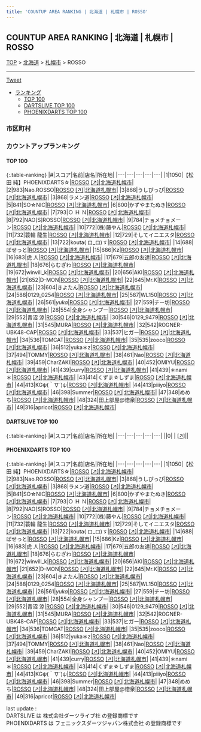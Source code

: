 ```yaml
---
title: 'COUNTUP AREA RANKING | 北海道 | 札幌市 | ROSSO'
---
```

## COUNTUP AREA RANKING | 北海道 | 札幌市 | ROSSO

[TOP](/darts/rank/) > [北海道](/darts/rank/北海道/) > [札幌市](/darts/rank/北海道/札幌市/) > ROSSO

___

<a href="https://twitter.com/share?ref_src=twsrc%5Etfw" data-text="COUNTUP AREA RANKING | 北海道札幌市ROSSO" class="twitter-share-button" data-hashtags="DARTSLIVE,PHOENIXDARTS,darts,ダーツ" data-show-count="false">Tweet</a>

* [ランキング](#カウントアップランキング)
    * [TOP 100](#top-100)
    * [DARTSLIVE TOP 100](#dartslive-top-100)
    * [PHOENIXDARTS TOP 100](#phoenixdarts-top-100)

### 市区町村

<ul>

</ul>

### カウントアップランキング

#### TOP 100



{:.table-ranking}
|#|スコア|名前|店名|所在地|
|---|---|---|---|---|
|1|1050|<span class="rank-name-pd">【松田 純】PHOENIXDARTS☆</span>|<a href="/darts/rank/shops/78778.html">ROSSO</a> <a href="https://vs.phoenixdarts.com/jp/shop/shopDetailInfo/s_78778?s_seq=78778">[↗]</a>|<a href="/darts/rank/北海道/札幌市">北海道札幌市</a>|
|2|983|<span class="rank-name-pd">Nao.ROSSO</span>|<a href="/darts/rank/shops/78778.html">ROSSO</a> <a href="https://vs.phoenixdarts.com/jp/shop/shopDetailInfo/s_78778?s_seq=78778">[↗]</a>|<a href="/darts/rank/北海道/札幌市">北海道札幌市</a>|
|3|868|<span class="rank-name-pd">うしぴっぴ</span>|<a href="/darts/rank/shops/78778.html">ROSSO</a> <a href="https://vs.phoenixdarts.com/jp/shop/shopDetailInfo/s_78778?s_seq=78778">[↗]</a>|<a href="/darts/rank/北海道/札幌市">北海道札幌市</a>|
|3|868|<span class="rank-name-pd">ラメン道</span>|<a href="/darts/rank/shops/78778.html">ROSSO</a> <a href="https://vs.phoenixdarts.com/jp/shop/shopDetailInfo/s_78778?s_seq=78778">[↗]</a>|<a href="/darts/rank/北海道/札幌市">北海道札幌市</a>|
|5|841|<span class="rank-name-pd">SO☆NIC</span>|<a href="/darts/rank/shops/78778.html">ROSSO</a> <a href="https://vs.phoenixdarts.com/jp/shop/shopDetailInfo/s_78778?s_seq=78778">[↗]</a>|<a href="/darts/rank/北海道/札幌市">北海道札幌市</a>|
|6|800|<span class="rank-name-pd">かずやまたぬき</span>|<a href="/darts/rank/shops/78778.html">ROSSO</a> <a href="https://vs.phoenixdarts.com/jp/shop/shopDetailInfo/s_78778?s_seq=78778">[↗]</a>|<a href="/darts/rank/北海道/札幌市">北海道札幌市</a>|
|7|793|<span class="rank-name-pd">Ｏ Ｈ Ｎ</span>|<a href="/darts/rank/shops/78778.html">ROSSO</a> <a href="https://vs.phoenixdarts.com/jp/shop/shopDetailInfo/s_78778?s_seq=78778">[↗]</a>|<a href="/darts/rank/北海道/札幌市">北海道札幌市</a>|
|8|792|<span class="rank-name-pd">NAO[S]ROSSO</span>|<a href="/darts/rank/shops/78778.html">ROSSO</a> <a href="https://vs.phoenixdarts.com/jp/shop/shopDetailInfo/s_78778?s_seq=78778">[↗]</a>|<a href="/darts/rank/北海道/札幌市">北海道札幌市</a>|
|9|784|<span class="rank-name-pd">チョメチョメーン</span>|<a href="/darts/rank/shops/78778.html">ROSSO</a> <a href="https://vs.phoenixdarts.com/jp/shop/shopDetailInfo/s_78778?s_seq=78778">[↗]</a>|<a href="/darts/rank/北海道/札幌市">北海道札幌市</a>|
|10|772|<span class="rank-name-pd">(株)藤やん</span>|<a href="/darts/rank/shops/78778.html">ROSSO</a> <a href="https://vs.phoenixdarts.com/jp/shop/shopDetailInfo/s_78778?s_seq=78778">[↗]</a>|<a href="/darts/rank/北海道/札幌市">北海道札幌市</a>|
|11|732|<span class="rank-name-pd"><span class="pro-icon-pd"></span>蓑輪 龍生</span>|<a href="/darts/rank/shops/78778.html">ROSSO</a> <a href="https://vs.phoenixdarts.com/jp/shop/shopDetailInfo/s_78778?s_seq=78778">[↗]</a>|<a href="/darts/rank/北海道/札幌市">北海道札幌市</a>|
|12|729|<span class="rank-name-pd">そしてイニエスタ</span>|<a href="/darts/rank/shops/78778.html">ROSSO</a> <a href="https://vs.phoenixdarts.com/jp/shop/shopDetailInfo/s_78778?s_seq=78778">[↗]</a>|<a href="/darts/rank/北海道/札幌市">北海道札幌市</a>|
|13|722|<span class="rank-name-pd">kouta( ロ_ロ)ゞ</span>|<a href="/darts/rank/shops/78778.html">ROSSO</a> <a href="https://vs.phoenixdarts.com/jp/shop/shopDetailInfo/s_78778?s_seq=78778">[↗]</a>|<a href="/darts/rank/北海道/札幌市">北海道札幌市</a>|
|14|688|<span class="rank-name-pd">ばせっと</span>|<a href="/darts/rank/shops/78778.html">ROSSO</a> <a href="https://vs.phoenixdarts.com/jp/shop/shopDetailInfo/s_78778?s_seq=78778">[↗]</a>|<a href="/darts/rank/北海道/札幌市">北海道札幌市</a>|
|15|686|<span class="rank-name-pd">Kz</span>|<a href="/darts/rank/shops/78778.html">ROSSO</a> <a href="https://vs.phoenixdarts.com/jp/shop/shopDetailInfo/s_78778?s_seq=78778">[↗]</a>|<a href="/darts/rank/北海道/札幌市">北海道札幌市</a>|
|16|683|<span class="rank-name-pd">虎 人</span>|<a href="/darts/rank/shops/78778.html">ROSSO</a> <a href="https://vs.phoenixdarts.com/jp/shop/shopDetailInfo/s_78778?s_seq=78778">[↗]</a>|<a href="/darts/rank/北海道/札幌市">北海道札幌市</a>|
|17|679|<span class="rank-name-pd">五郎の友達</span>|<a href="/darts/rank/shops/78778.html">ROSSO</a> <a href="https://vs.phoenixdarts.com/jp/shop/shopDetailInfo/s_78778?s_seq=78778">[↗]</a>|<a href="/darts/rank/北海道/札幌市">北海道札幌市</a>|
|18|676|<span class="rank-name-pd">らむざわ</span>|<a href="/darts/rank/shops/78778.html">ROSSO</a> <a href="https://vs.phoenixdarts.com/jp/shop/shopDetailInfo/s_78778?s_seq=78778">[↗]</a>|<a href="/darts/rank/北海道/札幌市">北海道札幌市</a>|
|19|672|<span class="rank-name-pd">winvill_k</span>|<a href="/darts/rank/shops/78778.html">ROSSO</a> <a href="https://vs.phoenixdarts.com/jp/shop/shopDetailInfo/s_78778?s_seq=78778">[↗]</a>|<a href="/darts/rank/北海道/札幌市">北海道札幌市</a>|
|20|656|<span class="rank-name-pd">AKI</span>|<a href="/darts/rank/shops/78778.html">ROSSO</a> <a href="https://vs.phoenixdarts.com/jp/shop/shopDetailInfo/s_78778?s_seq=78778">[↗]</a>|<a href="/darts/rank/北海道/札幌市">北海道札幌市</a>|
|21|652|<span class="rank-name-pd">D-MON</span>|<a href="/darts/rank/shops/78778.html">ROSSO</a> <a href="https://vs.phoenixdarts.com/jp/shop/shopDetailInfo/s_78778?s_seq=78778">[↗]</a>|<a href="/darts/rank/北海道/札幌市">北海道札幌市</a>|
|22|645|<span class="rank-name-pd">Mr.K</span>|<a href="/darts/rank/shops/78778.html">ROSSO</a> <a href="https://vs.phoenixdarts.com/jp/shop/shopDetailInfo/s_78778?s_seq=78778">[↗]</a>|<a href="/darts/rank/北海道/札幌市">北海道札幌市</a>|
|23|604|<span class="rank-name-pd">きよたん</span>|<a href="/darts/rank/shops/78778.html">ROSSO</a> <a href="https://vs.phoenixdarts.com/jp/shop/shopDetailInfo/s_78778?s_seq=78778">[↗]</a>|<a href="/darts/rank/北海道/札幌市">北海道札幌市</a>|
|24|588|<span class="rank-name-pd">0129_0254</span>|<a href="/darts/rank/shops/78778.html">ROSSO</a> <a href="https://vs.phoenixdarts.com/jp/shop/shopDetailInfo/s_78778?s_seq=78778">[↗]</a>|<a href="/darts/rank/北海道/札幌市">北海道札幌市</a>|
|25|587|<span class="rank-name-pd">WL150</span>|<a href="/darts/rank/shops/78778.html">ROSSO</a> <a href="https://vs.phoenixdarts.com/jp/shop/shopDetailInfo/s_78778?s_seq=78778">[↗]</a>|<a href="/darts/rank/北海道/札幌市">北海道札幌市</a>|
|26|561|<span class="rank-name-pd">*yuka*</span>|<a href="/darts/rank/shops/78778.html">ROSSO</a> <a href="https://vs.phoenixdarts.com/jp/shop/shopDetailInfo/s_78778?s_seq=78778">[↗]</a>|<a href="/darts/rank/北海道/札幌市">北海道札幌市</a>|
|27|559|<span class="rank-name-pd">チー坊</span>|<a href="/darts/rank/shops/78778.html">ROSSO</a> <a href="https://vs.phoenixdarts.com/jp/shop/shopDetailInfo/s_78778?s_seq=78778">[↗]</a>|<a href="/darts/rank/北海道/札幌市">北海道札幌市</a>|
|28|554|<span class="rank-name-pd">全身シャンプー</span>|<a href="/darts/rank/shops/78778.html">ROSSO</a> <a href="https://vs.phoenixdarts.com/jp/shop/shopDetailInfo/s_78778?s_seq=78778">[↗]</a>|<a href="/darts/rank/北海道/札幌市">北海道札幌市</a>|
|29|552|<span class="rank-name-pd">青沼 涼</span>|<a href="/darts/rank/shops/78778.html">ROSSO</a> <a href="https://vs.phoenixdarts.com/jp/shop/shopDetailInfo/s_78778?s_seq=78778">[↗]</a>|<a href="/darts/rank/北海道/札幌市">北海道札幌市</a>|
|30|546|<span class="rank-name-pd">0129_9479</span>|<a href="/darts/rank/shops/78778.html">ROSSO</a> <a href="https://vs.phoenixdarts.com/jp/shop/shopDetailInfo/s_78778?s_seq=78778">[↗]</a>|<a href="/darts/rank/北海道/札幌市">北海道札幌市</a>|
|31|545|<span class="rank-name-pd">MURA</span>|<a href="/darts/rank/shops/78778.html">ROSSO</a> <a href="https://vs.phoenixdarts.com/jp/shop/shopDetailInfo/s_78778?s_seq=78778">[↗]</a>|<a href="/darts/rank/北海道/札幌市">北海道札幌市</a>|
|32|542|<span class="rank-name-pd">ROGNER-UBK48-CAP</span>|<a href="/darts/rank/shops/78778.html">ROSSO</a> <a href="https://vs.phoenixdarts.com/jp/shop/shopDetailInfo/s_78778?s_seq=78778">[↗]</a>|<a href="/darts/rank/北海道/札幌市">北海道札幌市</a>|
|33|537|<span class="rank-name-pd">ヒガー</span>|<a href="/darts/rank/shops/78778.html">ROSSO</a> <a href="https://vs.phoenixdarts.com/jp/shop/shopDetailInfo/s_78778?s_seq=78778">[↗]</a>|<a href="/darts/rank/北海道/札幌市">北海道札幌市</a>|
|34|536|<span class="rank-name-pd">TOMCAT</span>|<a href="/darts/rank/shops/78778.html">ROSSO</a> <a href="https://vs.phoenixdarts.com/jp/shop/shopDetailInfo/s_78778?s_seq=78778">[↗]</a>|<a href="/darts/rank/北海道/札幌市">北海道札幌市</a>|
|35|535|<span class="rank-name-pd">zooco</span>|<a href="/darts/rank/shops/78778.html">ROSSO</a> <a href="https://vs.phoenixdarts.com/jp/shop/shopDetailInfo/s_78778?s_seq=78778">[↗]</a>|<a href="/darts/rank/北海道/札幌市">北海道札幌市</a>|
|36|512|<span class="rank-name-pd">yuka＊z</span>|<a href="/darts/rank/shops/78778.html">ROSSO</a> <a href="https://vs.phoenixdarts.com/jp/shop/shopDetailInfo/s_78778?s_seq=78778">[↗]</a>|<a href="/darts/rank/北海道/札幌市">北海道札幌市</a>|
|37|494|<span class="rank-name-pd">TOMMY</span>|<a href="/darts/rank/shops/78778.html">ROSSO</a> <a href="https://vs.phoenixdarts.com/jp/shop/shopDetailInfo/s_78778?s_seq=78778">[↗]</a>|<a href="/darts/rank/北海道/札幌市">北海道札幌市</a>|
|38|461|<span class="rank-name-pd">Nao</span>|<a href="/darts/rank/shops/78778.html">ROSSO</a> <a href="https://vs.phoenixdarts.com/jp/shop/shopDetailInfo/s_78778?s_seq=78778">[↗]</a>|<a href="/darts/rank/北海道/札幌市">北海道札幌市</a>|
|39|459|<span class="rank-name-pd">CharZAKI</span>|<a href="/darts/rank/shops/78778.html">ROSSO</a> <a href="https://vs.phoenixdarts.com/jp/shop/shopDetailInfo/s_78778?s_seq=78778">[↗]</a>|<a href="/darts/rank/北海道/札幌市">北海道札幌市</a>|
|40|452|<span class="rank-name-pd">OMIYU</span>|<a href="/darts/rank/shops/78778.html">ROSSO</a> <a href="https://vs.phoenixdarts.com/jp/shop/shopDetailInfo/s_78778?s_seq=78778">[↗]</a>|<a href="/darts/rank/北海道/札幌市">北海道札幌市</a>|
|41|439|<span class="rank-name-pd">curry</span>|<a href="/darts/rank/shops/78778.html">ROSSO</a> <a href="https://vs.phoenixdarts.com/jp/shop/shopDetailInfo/s_78778?s_seq=78778">[↗]</a>|<a href="/darts/rank/北海道/札幌市">北海道札幌市</a>|
|41|439|<span class="rank-name-pd">＊nami＊</span>|<a href="/darts/rank/shops/78778.html">ROSSO</a> <a href="https://vs.phoenixdarts.com/jp/shop/shopDetailInfo/s_78778?s_seq=78778">[↗]</a>|<a href="/darts/rank/北海道/札幌市">北海道札幌市</a>|
|43|414|<span class="rank-name-pd">くずま☆しずま</span>|<a href="/darts/rank/shops/78778.html">ROSSO</a> <a href="https://vs.phoenixdarts.com/jp/shop/shopDetailInfo/s_78778?s_seq=78778">[↗]</a>|<a href="/darts/rank/北海道/札幌市">北海道札幌市</a>|
|44|413|<span class="rank-name-pd">KGψ(｀∇´)ψ</span>|<a href="/darts/rank/shops/78778.html">ROSSO</a> <a href="https://vs.phoenixdarts.com/jp/shop/shopDetailInfo/s_78778?s_seq=78778">[↗]</a>|<a href="/darts/rank/北海道/札幌市">北海道札幌市</a>|
|44|413|<span class="rank-name-pd">piiiyo</span>|<a href="/darts/rank/shops/78778.html">ROSSO</a> <a href="https://vs.phoenixdarts.com/jp/shop/shopDetailInfo/s_78778?s_seq=78778">[↗]</a>|<a href="/darts/rank/北海道/札幌市">北海道札幌市</a>|
|46|398|<span class="rank-name-pd">Summer</span>|<a href="/darts/rank/shops/78778.html">ROSSO</a> <a href="https://vs.phoenixdarts.com/jp/shop/shopDetailInfo/s_78778?s_seq=78778">[↗]</a>|<a href="/darts/rank/北海道/札幌市">北海道札幌市</a>|
|47|348|<span class="rank-name-pd">めめち</span>|<a href="/darts/rank/shops/78778.html">ROSSO</a> <a href="https://vs.phoenixdarts.com/jp/shop/shopDetailInfo/s_78778?s_seq=78778">[↗]</a>|<a href="/darts/rank/北海道/札幌市">北海道札幌市</a>|
|48|324|<span class="rank-name-pd">田上部屋@徳泉</span>|<a href="/darts/rank/shops/78778.html">ROSSO</a> <a href="https://vs.phoenixdarts.com/jp/shop/shopDetailInfo/s_78778?s_seq=78778">[↗]</a>|<a href="/darts/rank/北海道/札幌市">北海道札幌市</a>|
|49|316|<span class="rank-name-pd">apricot</span>|<a href="/darts/rank/shops/78778.html">ROSSO</a> <a href="https://vs.phoenixdarts.com/jp/shop/shopDetailInfo/s_78778?s_seq=78778">[↗]</a>|<a href="/darts/rank/北海道/札幌市">北海道札幌市</a>|


#### DARTSLIVE TOP 100



{:.table-ranking}
|#|スコア|名前|店名|所在地|
|---|---|---|---|---|
||0|<span class="rank-name-dl"> </span>|<a href="/darts/rank/shops/.html"></a> <a href="">[↗]</a>|<a href="/darts/rank//"></a>|


#### PHOENIXDARTS TOP 100



{:.table-ranking}
|#|スコア|名前|店名|所在地|
|---|---|---|---|---|
|1|1050|<span class="rank-name-pd">【松田 純】PHOENIXDARTS☆</span>|<a href="/darts/rank/shops/78778.html">ROSSO</a> <a href="https://vs.phoenixdarts.com/jp/shop/shopDetailInfo/s_78778?s_seq=78778">[↗]</a>|<a href="/darts/rank/北海道/札幌市">北海道札幌市</a>|
|2|983|<span class="rank-name-pd">Nao.ROSSO</span>|<a href="/darts/rank/shops/78778.html">ROSSO</a> <a href="https://vs.phoenixdarts.com/jp/shop/shopDetailInfo/s_78778?s_seq=78778">[↗]</a>|<a href="/darts/rank/北海道/札幌市">北海道札幌市</a>|
|3|868|<span class="rank-name-pd">うしぴっぴ</span>|<a href="/darts/rank/shops/78778.html">ROSSO</a> <a href="https://vs.phoenixdarts.com/jp/shop/shopDetailInfo/s_78778?s_seq=78778">[↗]</a>|<a href="/darts/rank/北海道/札幌市">北海道札幌市</a>|
|3|868|<span class="rank-name-pd">ラメン道</span>|<a href="/darts/rank/shops/78778.html">ROSSO</a> <a href="https://vs.phoenixdarts.com/jp/shop/shopDetailInfo/s_78778?s_seq=78778">[↗]</a>|<a href="/darts/rank/北海道/札幌市">北海道札幌市</a>|
|5|841|<span class="rank-name-pd">SO☆NIC</span>|<a href="/darts/rank/shops/78778.html">ROSSO</a> <a href="https://vs.phoenixdarts.com/jp/shop/shopDetailInfo/s_78778?s_seq=78778">[↗]</a>|<a href="/darts/rank/北海道/札幌市">北海道札幌市</a>|
|6|800|<span class="rank-name-pd">かずやまたぬき</span>|<a href="/darts/rank/shops/78778.html">ROSSO</a> <a href="https://vs.phoenixdarts.com/jp/shop/shopDetailInfo/s_78778?s_seq=78778">[↗]</a>|<a href="/darts/rank/北海道/札幌市">北海道札幌市</a>|
|7|793|<span class="rank-name-pd">Ｏ Ｈ Ｎ</span>|<a href="/darts/rank/shops/78778.html">ROSSO</a> <a href="https://vs.phoenixdarts.com/jp/shop/shopDetailInfo/s_78778?s_seq=78778">[↗]</a>|<a href="/darts/rank/北海道/札幌市">北海道札幌市</a>|
|8|792|<span class="rank-name-pd">NAO[S]ROSSO</span>|<a href="/darts/rank/shops/78778.html">ROSSO</a> <a href="https://vs.phoenixdarts.com/jp/shop/shopDetailInfo/s_78778?s_seq=78778">[↗]</a>|<a href="/darts/rank/北海道/札幌市">北海道札幌市</a>|
|9|784|<span class="rank-name-pd">チョメチョメーン</span>|<a href="/darts/rank/shops/78778.html">ROSSO</a> <a href="https://vs.phoenixdarts.com/jp/shop/shopDetailInfo/s_78778?s_seq=78778">[↗]</a>|<a href="/darts/rank/北海道/札幌市">北海道札幌市</a>|
|10|772|<span class="rank-name-pd">(株)藤やん</span>|<a href="/darts/rank/shops/78778.html">ROSSO</a> <a href="https://vs.phoenixdarts.com/jp/shop/shopDetailInfo/s_78778?s_seq=78778">[↗]</a>|<a href="/darts/rank/北海道/札幌市">北海道札幌市</a>|
|11|732|<span class="rank-name-pd"><span class="pro-icon-pd"></span>蓑輪 龍生</span>|<a href="/darts/rank/shops/78778.html">ROSSO</a> <a href="https://vs.phoenixdarts.com/jp/shop/shopDetailInfo/s_78778?s_seq=78778">[↗]</a>|<a href="/darts/rank/北海道/札幌市">北海道札幌市</a>|
|12|729|<span class="rank-name-pd">そしてイニエスタ</span>|<a href="/darts/rank/shops/78778.html">ROSSO</a> <a href="https://vs.phoenixdarts.com/jp/shop/shopDetailInfo/s_78778?s_seq=78778">[↗]</a>|<a href="/darts/rank/北海道/札幌市">北海道札幌市</a>|
|13|722|<span class="rank-name-pd">kouta( ロ_ロ)ゞ</span>|<a href="/darts/rank/shops/78778.html">ROSSO</a> <a href="https://vs.phoenixdarts.com/jp/shop/shopDetailInfo/s_78778?s_seq=78778">[↗]</a>|<a href="/darts/rank/北海道/札幌市">北海道札幌市</a>|
|14|688|<span class="rank-name-pd">ばせっと</span>|<a href="/darts/rank/shops/78778.html">ROSSO</a> <a href="https://vs.phoenixdarts.com/jp/shop/shopDetailInfo/s_78778?s_seq=78778">[↗]</a>|<a href="/darts/rank/北海道/札幌市">北海道札幌市</a>|
|15|686|<span class="rank-name-pd">Kz</span>|<a href="/darts/rank/shops/78778.html">ROSSO</a> <a href="https://vs.phoenixdarts.com/jp/shop/shopDetailInfo/s_78778?s_seq=78778">[↗]</a>|<a href="/darts/rank/北海道/札幌市">北海道札幌市</a>|
|16|683|<span class="rank-name-pd">虎 人</span>|<a href="/darts/rank/shops/78778.html">ROSSO</a> <a href="https://vs.phoenixdarts.com/jp/shop/shopDetailInfo/s_78778?s_seq=78778">[↗]</a>|<a href="/darts/rank/北海道/札幌市">北海道札幌市</a>|
|17|679|<span class="rank-name-pd">五郎の友達</span>|<a href="/darts/rank/shops/78778.html">ROSSO</a> <a href="https://vs.phoenixdarts.com/jp/shop/shopDetailInfo/s_78778?s_seq=78778">[↗]</a>|<a href="/darts/rank/北海道/札幌市">北海道札幌市</a>|
|18|676|<span class="rank-name-pd">らむざわ</span>|<a href="/darts/rank/shops/78778.html">ROSSO</a> <a href="https://vs.phoenixdarts.com/jp/shop/shopDetailInfo/s_78778?s_seq=78778">[↗]</a>|<a href="/darts/rank/北海道/札幌市">北海道札幌市</a>|
|19|672|<span class="rank-name-pd">winvill_k</span>|<a href="/darts/rank/shops/78778.html">ROSSO</a> <a href="https://vs.phoenixdarts.com/jp/shop/shopDetailInfo/s_78778?s_seq=78778">[↗]</a>|<a href="/darts/rank/北海道/札幌市">北海道札幌市</a>|
|20|656|<span class="rank-name-pd">AKI</span>|<a href="/darts/rank/shops/78778.html">ROSSO</a> <a href="https://vs.phoenixdarts.com/jp/shop/shopDetailInfo/s_78778?s_seq=78778">[↗]</a>|<a href="/darts/rank/北海道/札幌市">北海道札幌市</a>|
|21|652|<span class="rank-name-pd">D-MON</span>|<a href="/darts/rank/shops/78778.html">ROSSO</a> <a href="https://vs.phoenixdarts.com/jp/shop/shopDetailInfo/s_78778?s_seq=78778">[↗]</a>|<a href="/darts/rank/北海道/札幌市">北海道札幌市</a>|
|22|645|<span class="rank-name-pd">Mr.K</span>|<a href="/darts/rank/shops/78778.html">ROSSO</a> <a href="https://vs.phoenixdarts.com/jp/shop/shopDetailInfo/s_78778?s_seq=78778">[↗]</a>|<a href="/darts/rank/北海道/札幌市">北海道札幌市</a>|
|23|604|<span class="rank-name-pd">きよたん</span>|<a href="/darts/rank/shops/78778.html">ROSSO</a> <a href="https://vs.phoenixdarts.com/jp/shop/shopDetailInfo/s_78778?s_seq=78778">[↗]</a>|<a href="/darts/rank/北海道/札幌市">北海道札幌市</a>|
|24|588|<span class="rank-name-pd">0129_0254</span>|<a href="/darts/rank/shops/78778.html">ROSSO</a> <a href="https://vs.phoenixdarts.com/jp/shop/shopDetailInfo/s_78778?s_seq=78778">[↗]</a>|<a href="/darts/rank/北海道/札幌市">北海道札幌市</a>|
|25|587|<span class="rank-name-pd">WL150</span>|<a href="/darts/rank/shops/78778.html">ROSSO</a> <a href="https://vs.phoenixdarts.com/jp/shop/shopDetailInfo/s_78778?s_seq=78778">[↗]</a>|<a href="/darts/rank/北海道/札幌市">北海道札幌市</a>|
|26|561|<span class="rank-name-pd">*yuka*</span>|<a href="/darts/rank/shops/78778.html">ROSSO</a> <a href="https://vs.phoenixdarts.com/jp/shop/shopDetailInfo/s_78778?s_seq=78778">[↗]</a>|<a href="/darts/rank/北海道/札幌市">北海道札幌市</a>|
|27|559|<span class="rank-name-pd">チー坊</span>|<a href="/darts/rank/shops/78778.html">ROSSO</a> <a href="https://vs.phoenixdarts.com/jp/shop/shopDetailInfo/s_78778?s_seq=78778">[↗]</a>|<a href="/darts/rank/北海道/札幌市">北海道札幌市</a>|
|28|554|<span class="rank-name-pd">全身シャンプー</span>|<a href="/darts/rank/shops/78778.html">ROSSO</a> <a href="https://vs.phoenixdarts.com/jp/shop/shopDetailInfo/s_78778?s_seq=78778">[↗]</a>|<a href="/darts/rank/北海道/札幌市">北海道札幌市</a>|
|29|552|<span class="rank-name-pd">青沼 涼</span>|<a href="/darts/rank/shops/78778.html">ROSSO</a> <a href="https://vs.phoenixdarts.com/jp/shop/shopDetailInfo/s_78778?s_seq=78778">[↗]</a>|<a href="/darts/rank/北海道/札幌市">北海道札幌市</a>|
|30|546|<span class="rank-name-pd">0129_9479</span>|<a href="/darts/rank/shops/78778.html">ROSSO</a> <a href="https://vs.phoenixdarts.com/jp/shop/shopDetailInfo/s_78778?s_seq=78778">[↗]</a>|<a href="/darts/rank/北海道/札幌市">北海道札幌市</a>|
|31|545|<span class="rank-name-pd">MURA</span>|<a href="/darts/rank/shops/78778.html">ROSSO</a> <a href="https://vs.phoenixdarts.com/jp/shop/shopDetailInfo/s_78778?s_seq=78778">[↗]</a>|<a href="/darts/rank/北海道/札幌市">北海道札幌市</a>|
|32|542|<span class="rank-name-pd">ROGNER-UBK48-CAP</span>|<a href="/darts/rank/shops/78778.html">ROSSO</a> <a href="https://vs.phoenixdarts.com/jp/shop/shopDetailInfo/s_78778?s_seq=78778">[↗]</a>|<a href="/darts/rank/北海道/札幌市">北海道札幌市</a>|
|33|537|<span class="rank-name-pd">ヒガー</span>|<a href="/darts/rank/shops/78778.html">ROSSO</a> <a href="https://vs.phoenixdarts.com/jp/shop/shopDetailInfo/s_78778?s_seq=78778">[↗]</a>|<a href="/darts/rank/北海道/札幌市">北海道札幌市</a>|
|34|536|<span class="rank-name-pd">TOMCAT</span>|<a href="/darts/rank/shops/78778.html">ROSSO</a> <a href="https://vs.phoenixdarts.com/jp/shop/shopDetailInfo/s_78778?s_seq=78778">[↗]</a>|<a href="/darts/rank/北海道/札幌市">北海道札幌市</a>|
|35|535|<span class="rank-name-pd">zooco</span>|<a href="/darts/rank/shops/78778.html">ROSSO</a> <a href="https://vs.phoenixdarts.com/jp/shop/shopDetailInfo/s_78778?s_seq=78778">[↗]</a>|<a href="/darts/rank/北海道/札幌市">北海道札幌市</a>|
|36|512|<span class="rank-name-pd">yuka＊z</span>|<a href="/darts/rank/shops/78778.html">ROSSO</a> <a href="https://vs.phoenixdarts.com/jp/shop/shopDetailInfo/s_78778?s_seq=78778">[↗]</a>|<a href="/darts/rank/北海道/札幌市">北海道札幌市</a>|
|37|494|<span class="rank-name-pd">TOMMY</span>|<a href="/darts/rank/shops/78778.html">ROSSO</a> <a href="https://vs.phoenixdarts.com/jp/shop/shopDetailInfo/s_78778?s_seq=78778">[↗]</a>|<a href="/darts/rank/北海道/札幌市">北海道札幌市</a>|
|38|461|<span class="rank-name-pd">Nao</span>|<a href="/darts/rank/shops/78778.html">ROSSO</a> <a href="https://vs.phoenixdarts.com/jp/shop/shopDetailInfo/s_78778?s_seq=78778">[↗]</a>|<a href="/darts/rank/北海道/札幌市">北海道札幌市</a>|
|39|459|<span class="rank-name-pd">CharZAKI</span>|<a href="/darts/rank/shops/78778.html">ROSSO</a> <a href="https://vs.phoenixdarts.com/jp/shop/shopDetailInfo/s_78778?s_seq=78778">[↗]</a>|<a href="/darts/rank/北海道/札幌市">北海道札幌市</a>|
|40|452|<span class="rank-name-pd">OMIYU</span>|<a href="/darts/rank/shops/78778.html">ROSSO</a> <a href="https://vs.phoenixdarts.com/jp/shop/shopDetailInfo/s_78778?s_seq=78778">[↗]</a>|<a href="/darts/rank/北海道/札幌市">北海道札幌市</a>|
|41|439|<span class="rank-name-pd">curry</span>|<a href="/darts/rank/shops/78778.html">ROSSO</a> <a href="https://vs.phoenixdarts.com/jp/shop/shopDetailInfo/s_78778?s_seq=78778">[↗]</a>|<a href="/darts/rank/北海道/札幌市">北海道札幌市</a>|
|41|439|<span class="rank-name-pd">＊nami＊</span>|<a href="/darts/rank/shops/78778.html">ROSSO</a> <a href="https://vs.phoenixdarts.com/jp/shop/shopDetailInfo/s_78778?s_seq=78778">[↗]</a>|<a href="/darts/rank/北海道/札幌市">北海道札幌市</a>|
|43|414|<span class="rank-name-pd">くずま☆しずま</span>|<a href="/darts/rank/shops/78778.html">ROSSO</a> <a href="https://vs.phoenixdarts.com/jp/shop/shopDetailInfo/s_78778?s_seq=78778">[↗]</a>|<a href="/darts/rank/北海道/札幌市">北海道札幌市</a>|
|44|413|<span class="rank-name-pd">KGψ(｀∇´)ψ</span>|<a href="/darts/rank/shops/78778.html">ROSSO</a> <a href="https://vs.phoenixdarts.com/jp/shop/shopDetailInfo/s_78778?s_seq=78778">[↗]</a>|<a href="/darts/rank/北海道/札幌市">北海道札幌市</a>|
|44|413|<span class="rank-name-pd">piiiyo</span>|<a href="/darts/rank/shops/78778.html">ROSSO</a> <a href="https://vs.phoenixdarts.com/jp/shop/shopDetailInfo/s_78778?s_seq=78778">[↗]</a>|<a href="/darts/rank/北海道/札幌市">北海道札幌市</a>|
|46|398|<span class="rank-name-pd">Summer</span>|<a href="/darts/rank/shops/78778.html">ROSSO</a> <a href="https://vs.phoenixdarts.com/jp/shop/shopDetailInfo/s_78778?s_seq=78778">[↗]</a>|<a href="/darts/rank/北海道/札幌市">北海道札幌市</a>|
|47|348|<span class="rank-name-pd">めめち</span>|<a href="/darts/rank/shops/78778.html">ROSSO</a> <a href="https://vs.phoenixdarts.com/jp/shop/shopDetailInfo/s_78778?s_seq=78778">[↗]</a>|<a href="/darts/rank/北海道/札幌市">北海道札幌市</a>|
|48|324|<span class="rank-name-pd">田上部屋@徳泉</span>|<a href="/darts/rank/shops/78778.html">ROSSO</a> <a href="https://vs.phoenixdarts.com/jp/shop/shopDetailInfo/s_78778?s_seq=78778">[↗]</a>|<a href="/darts/rank/北海道/札幌市">北海道札幌市</a>|
|49|316|<span class="rank-name-pd">apricot</span>|<a href="/darts/rank/shops/78778.html">ROSSO</a> <a href="https://vs.phoenixdarts.com/jp/shop/shopDetailInfo/s_78778?s_seq=78778">[↗]</a>|<a href="/darts/rank/北海道/札幌市">北海道札幌市</a>|


<div class="footer border-top border-gray-light mt-5 pt-3 text-right text-gray">
    last update : <span style="font-weight: italic" id="foot_last_modified"></span><br />
    DARTSLIVE は 株式会社ダーツライブ社 の登録商標です<br />
    PHOENIXDARTS は フェニックスダーツジャパン株式会社 の登録商標です<br />
</div>

<script src="https://cdnjs.cloudflare.com/ajax/libs/jquery.tablesorter/2.31.3/js/jquery.tablesorter.min.js" integrity="sha512-qzgd5cYSZcosqpzpn7zF2ZId8f/8CHmFKZ8j7mU4OUXTNRd5g+ZHBPsgKEwoqxCtdQvExE5LprwwPAgoicguNg==" crossorigin="anonymous" referrerpolicy="no-referrer"></script>
<link rel="stylesheet" href="https://cdnjs.cloudflare.com/ajax/libs/jquery.tablesorter/2.31.3/css/theme.default.min.css" integrity="sha512-wghhOJkjQX0Lh3NSWvNKeZ0ZpNn+SPVXX1Qyc9OCaogADktxrBiBdKGDoqVUOyhStvMBmJQ8ZdMHiR3wuEq8+w==" crossorigin="anonymous" referrerpolicy="no-referrer" />
<script>
$(function() {
    $(".table-ranking").tablesorter({sortList:[[0, 0]]});
    $("#foot_last_modified").text(formatDate(new Date(document.lastModified), 'yyyy-MM-dd HH:mm:ss'));
});
</script>

<script async src="https://platform.twitter.com/widgets.js" charset="utf-8"></script>